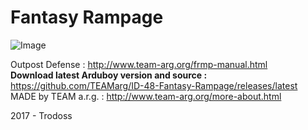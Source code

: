 # Fantasy Rampage
![Image](http://www.team-arg.org/masterfiles/team-arg-frmp/images/banner-ID-48.png)

Outpost Defense : http://www.team-arg.org/frmp-manual.html  
**Download latest Arduboy version and source :** https://github.com/TEAMarg/ID-48-Fantasy-Rampage/releases/latest  
MADE by TEAM a.r.g. : http://www.team-arg.org/more-about.html
 
2017 - Trodoss